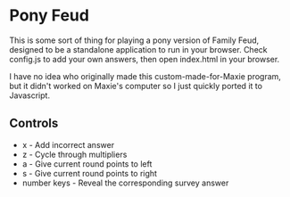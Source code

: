Pony Feud
=========
This is some sort of thing for playing a pony version of Family Feud, designed to be a standalone application to run in your browser. Check config.js to add your own answers, then open index.html in your browser.

I have no idea who originally made this custom-made-for-Maxie program, but it didn't worked on Maxie's computer so I just quickly ported it to Javascript.

Controls
--------
- x - Add incorrect answer
- z - Cycle through multipliers
- a - Give current round points to left
- s - Give current round points to right
- number keys - Reveal the corresponding survey answer